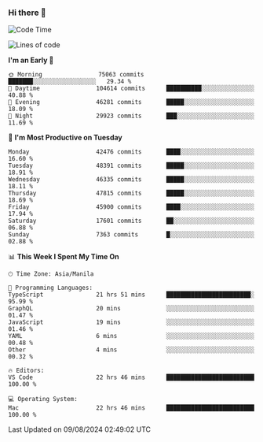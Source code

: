 ### Hi there 👋

<!--START_SECTION:waka-->
![Code Time](http://img.shields.io/badge/Code%20Time-5%2C443%20hrs%2030%20mins-blue)

![Lines of code](https://img.shields.io/badge/From%20Hello%20World%20I%27ve%20Written-116.2%20million%20lines%20of%20code-blue)

**I'm an Early 🐤** 

```text
🌞 Morning                75063 commits       ███████░░░░░░░░░░░░░░░░░░   29.34 % 
🌆 Daytime                104614 commits      ██████████░░░░░░░░░░░░░░░   40.88 % 
🌃 Evening                46281 commits       █████░░░░░░░░░░░░░░░░░░░░   18.09 % 
🌙 Night                  29923 commits       ███░░░░░░░░░░░░░░░░░░░░░░   11.69 % 
```
📅 **I'm Most Productive on Tuesday** 

```text
Monday                   42476 commits       ████░░░░░░░░░░░░░░░░░░░░░   16.60 % 
Tuesday                  48391 commits       █████░░░░░░░░░░░░░░░░░░░░   18.91 % 
Wednesday                46335 commits       █████░░░░░░░░░░░░░░░░░░░░   18.11 % 
Thursday                 47815 commits       █████░░░░░░░░░░░░░░░░░░░░   18.69 % 
Friday                   45900 commits       ████░░░░░░░░░░░░░░░░░░░░░   17.94 % 
Saturday                 17601 commits       ██░░░░░░░░░░░░░░░░░░░░░░░   06.88 % 
Sunday                   7363 commits        █░░░░░░░░░░░░░░░░░░░░░░░░   02.88 % 
```


📊 **This Week I Spent My Time On** 

```text
🕑︎ Time Zone: Asia/Manila

💬 Programming Languages: 
TypeScript               21 hrs 51 mins      ████████████████████████░   95.99 % 
GraphQL                  20 mins             ░░░░░░░░░░░░░░░░░░░░░░░░░   01.47 % 
JavaScript               19 mins             ░░░░░░░░░░░░░░░░░░░░░░░░░   01.46 % 
YAML                     6 mins              ░░░░░░░░░░░░░░░░░░░░░░░░░   00.48 % 
Other                    4 mins              ░░░░░░░░░░░░░░░░░░░░░░░░░   00.32 % 

🔥 Editors: 
VS Code                  22 hrs 46 mins      █████████████████████████   100.00 % 

💻 Operating System: 
Mac                      22 hrs 46 mins      █████████████████████████   100.00 % 
```


 Last Updated on 09/08/2024 02:49:02 UTC
<!--END_SECTION:waka-->


<!--
**rad182/rad182** is a ✨ _special_ ✨ repository because its `README.md` (this file) appears on your GitHub profile.

Here are some ideas to get you started:

- 🔭 I’m currently working on ...
- 🌱 I’m currently learning ...
- 👯 I’m looking to collaborate on ...
- 🤔 I’m looking for help with ...
- 💬 Ask me about ...
- 📫 How to reach me: ...
- 😄 Pronouns: ...
- ⚡ Fun fact: ...
-->
